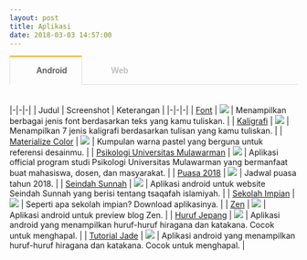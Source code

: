 ```yaml
---
layout: post
title: Aplikasi
date: 2018-03-03 14:57:00
---
```


<style type="text/css">
@import url("https://maxcdn.bootstrapcdn.com/font-awesome/4.7.0/css/font-awesome.min.css");

.tab section {
  display: none;
  padding: 20px 0 0;
  border-top: 1px solid #ddd;
}

.tab input {
  display: none;
}

.tab label {
  display: inline-block;
  margin: 0 0 -1px;
  padding: 15px 25px;
  font-weight: 600;
  text-align: center;
  color: #bbb;
  border: 1px solid transparent;
}

.tab label:before {
  font-family: fontawesome;
  font-weight: normal;
  margin-right: 10px;
}

.tab label[for*='1']:before {
  content: '\f17b';
}

.tab label[for*='2']:before {
  content: '\f268';
}

.tab label:hover {
  color: #888;
  cursor: pointer;
}

.tab input:checked + label {
  color: #555;
  border: 1px solid #ddd;
  border-top: 2px solid orange;
  border-bottom: 1px solid #fff;
}

.tab #tab1:checked ~ #content1,
.tab #tab2:checked ~ #content2 {
  display: block;
}

@media screen and (max-width: 650px) {
  .tab label {
    font-size: 0;
  }

  .tab label:before {
    margin: 0;
    font-size: 18px;
  }
}
@media screen and (max-width: 400px) {
  .tab label {
    padding: 15px;
  }
}
</style>

<div class='tab'>
  
  <input id="tab1" type="radio" name="tabs" checked>
  <label for="tab1">Android</label>
    
  <input id="tab2" type="radio" name="tabs">
  <label for="tab2">Web</label>
    
  <section id="content1" markdown='1'>

|-|-|-|
| Judul | Screenshot | Keterangan |
|-|-|-|
| [Font](https://play.google.com/store/apps/details?id=com.mzaini30.font) | ![](https://s25.postimg.org/anj80qj0f/Screenshot_2018-03-03-16-12-15.jpg) | Menampilkan berbagai jenis font berdasarkan teks yang kamu tuliskan. |
| [Kaligrafi](https://play.google.com/store/apps/details?id=com.mzaini30.kaligrafi) | ![](https://s25.postimg.org/xozt6gnsv/Screenshot_2018-03-03-16-12-53.jpg) | Menampilkan 7 jenis kaligrafi berdasarkan tulisan yang kamu tuliskan. |
| [Materialize Color](https://play.google.com/store/apps/details?id=com.mzaini30.materializecolor) | ![](https://s25.postimg.org/6eehyixqn/Screenshot_2018-03-03-16-13-07.jpg) | Kumpulan warna pastel yang berguna untuk referensi desainmu. |
| [Psikologi Universitas Mulawarman](https://play.google.com/store/apps/details?id=com.mzaini30.psikologiuniversitasmulawarman) | ![](https://s25.postimg.org/8vq95s27j/Screenshot_2018-03-03-16-14-37.jpg) | Aplikasi official program studi Psikologi Universitas Mulawarman yang bermanfaat buat mahasiswa, dosen, dan masyarakat. |
| [Puasa 2018](https://play.google.com/store/apps/details?id=com.mzaini30.puasa2018) | ![](https://s25.postimg.org/9y0foaxvj/Screenshot_2018-03-03-16-14-57.jpg) | Jadwal puasa tahun 2018. |
| [Seindah Sunnah](https://play.google.com/store/apps/details?id=com.mzaini30.seindahsunnah) | ![](https://s25.postimg.org/3x2qr7o3z/Screenshot_2018-03-03-16-15-19.jpg) | Aplikasi android untuk website Seindah Sunnah yang berisi tentang tsaqafah islamiyah. |
| [Sekolah Impian](https://play.google.com/store/apps/details?id=com.mzaini30.sekolahimpian) | ![](https://s25.postimg.org/kxlmzvlpr/Screenshot_2018-03-03-16-15-29.jpg) | Seperti apa sekolah impian? Download aplikasinya. |
| [Zen](https://play.google.com/store/apps/details?id=com.mzaini30.zen) | ![](https://s25.postimg.org/bptej5jsf/Screenshot_2018-03-03-16-15-44.jpg) | Aplikasi android untuk preview blog Zen. |
| [Huruf Jepang](https://play.google.com/store/apps/details?id=com.mzaini30.hurufjepang) | ![](https://s25.postimg.org/ly9h5q5lr/Screenshot_2018-03-10-15-10-11.jpg) | Aplikasi android yang menampilkan huruf-huruf hiragana dan katakana. Cocok untuk menghapal. |
| [Tutorial Jade](https://play.google.com/store/apps/details?id=com.mzaini30.tutorialjade) | ![](https://s25.postimg.org/ly9h5q5lr/Screenshot_2018-03-10-15-10-11.jpg) | Aplikasi android yang menampilkan huruf-huruf hiragana dan katakana. Cocok untuk menghapal. |

  </section>
    
  <section id="content2" markdown='1'>

|-|-|-|
| Judul | Screenshot | Keterangan |
|-|-|-|
| [Font](/font) | ![](https://s25.postimg.org/4vvgoyr3z/Screenshot_from_2018-02-02_14_44_14.png) | Mencoba berbagai font untuk seni menulis indah. |
| [Jumlah Satuan](/jumlah-satuan) | ![](https://s25.postimg.org/pav5ryxov/Screenshot_from_2018-02-20_00_20_37.png) | Ingin menjumlahkan angka satuan dengan cepat? Gunakan saja aplikasi web ini. Cocok digunakan untuk skoring angket. |
| [Kaligrafi](/kaligrafi) | ![](https://s25.postimg.org/et6hi5w6n/Screenshot_from_2018-02-02_14_49_18.png) | Halaman web ini digunakan untuk preview kaligrafi Arab berdasarkan enam bentuk kaligrafi Arab yang dasar yaitu khat naskhi, khat riq'ah, khat kufi, khat diwani, khat tsuluts, dan khat farisi. |
| [Kontest](/kontest) | ![](https://s25.postimg.org/z1p9q3gdr/Screenshot_from_2018-02-02_09_21_26.png) | Kontest adalah sebuah aplikasi web yang bertujuan untuk mengolah data jawaban siswa dan kunci jawabannya agar bisa diinput ke lima software pendidikan yang berbeda-beda yaitu Anates, Anajhon, Anbuso, Iteman, dan SPSS. |
| [Kontur](/kontur) | ![](https://s25.postimg.org/mpvk3zru7/Screenshot_from_2018-02-02_16_46_04.png) | Aplikasi web untuk mengolah data dari Google Form yang berupa skala. |
| [Materialize Color](/color30) | ![](https://s25.postimg.org/ormuqxitb/Screenshot_from_2018-02-02_09_29_56.png) | Materialize Color adalah kumpulan warna yang dibuat oleh framework Materialize CSS. Maka, fungsi aplikasi web ini hanyalah menampilkan warna-warna tersebut dan menampilkan kode warnanya apabila kode warna tersebut diklik. |
| [Tambah Hari](/tambah-hari) | ![](https://s25.postimg.org/x0np8974v/Screenshot_from_2018-02-17_14_04_27.png) | Bingung kira-kira 100 hari dari hari ini hari apa? Bingung 213 hari dari hari sekarang hari apa? Buka aja _web app_ ini :) |
| [Whatsapp Link Generator](/wa) | ![](https://s25.postimg.org/4x0t4svvz/Screenshot_from_2018-02-02_09_27_13.png) | Aplikasi web yang berguna untuk mengolah pesan whatsapp menjadi link yang tinggal diklik. |

  </section>
    
</div>